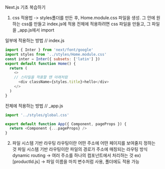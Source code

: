 Next.js 기초 복습하기
1. css 적용법 -> 
styles폴더를 만든 후, Home.module.css 파일을 생성. 그 안에 원하는 css를 만들고 index.js에 적용
전체에 적용하려면 css 파일을 만들고, 그 파일을 _app.js에서 import 

일부에 적용하는 방법
// index.js
```javascript
import { Inter } from 'next/font/google'
import styles from '../styles/Home.module.css'
const inter = Inter({ subsets: ['latin'] })
export default function Home() {
  return (
    <>
    // 스타일을 적용할 땐 아래처럼
      <div className={styles.title}>hello</div>
    </>
  )
}
```

전체에 적용하는 방법
// _app.js
```javascript
import '../styles/global.css'

export default function App({ Component, pageProps }) {
  return <Component {...pageProps} />
}

```

2. 파일 시스템 기반 라우팅
라우팅이란 어떤 주소에 어떤 페이지를 보여줄지 정하는 것
파일 시스템 기반 라우팅이란 파일의 경로가 주소에 매칭되는 라우팅 방식
dynamic routing -> 여러 주소를 하나의 컴포넌트에서 처리하는 것 ex)[productId.js] -> 파일 이름을 마치 변수처럼 사용, 폴더에도 적용 가능

